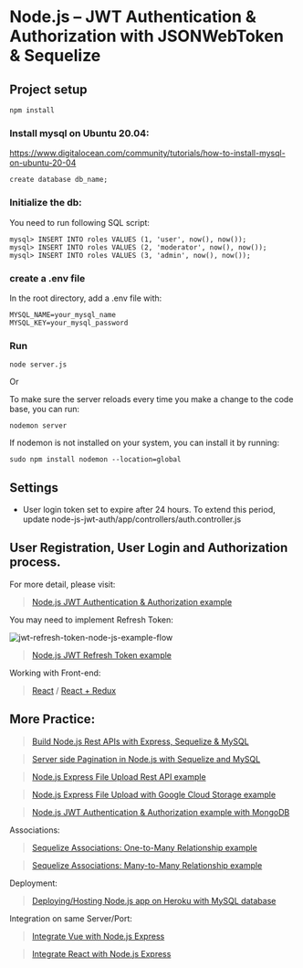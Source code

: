 # Node.js – JWT Authentication & Authorization with JSONWebToken & Sequelize

## Project setup
```
npm install
```

### Install mysql on Ubuntu 20.04:

https://www.digitalocean.com/community/tutorials/how-to-install-mysql-on-ubuntu-20-04

```
create database db_name;
```

### Initialize the db:

You need to run following SQL script:
```
mysql> INSERT INTO roles VALUES (1, 'user', now(), now());
mysql> INSERT INTO roles VALUES (2, 'moderator', now(), now());
mysql> INSERT INTO roles VALUES (3, 'admin', now(), now());
```

### create a .env file

In the root directory, add a .env file with:
```
MYSQL_NAME=your_mysql_name
MYSQL_KEY=your_mysql_password
```

### Run
```
node server.js
```
Or 

To make sure the server reloads every time you make a change to the code base, you can run:
```
nodemon server
```
If nodemon is not installed on your system, you can install it by running:
```
sudo npm install nodemon --location=global 
```



## Settings

- User login token set to expire after 24 hours. To extend this period, update node-js-jwt-auth/app/controllers/auth.controller.js 


## User Registration, User Login and Authorization process.

For more detail, please visit:
> [Node.js JWT Authentication & Authorization example](https://bezkoder.com/node-js-jwt-authentication-mysql/)

You may need to implement Refresh Token:

![jwt-refresh-token-node-js-example-flow](jwt-refresh-token-node-js-example-flow.png)

> [Node.js JWT Refresh Token example](https://bezkoder.com/jwt-refresh-token-node-js/)

Working with Front-end:
> [React](https://www.bezkoder.com/react-jwt-auth/) / [React + Redux](https://www.bezkoder.com/react-redux-jwt-auth/)

## More Practice:
> [Build Node.js Rest APIs with Express, Sequelize & MySQL](https://bezkoder.com/node-js-express-sequelize-mysql/)

> [Server side Pagination in Node.js with Sequelize and MySQL](https://bezkoder.com/node-js-sequelize-pagination-mysql/)

> [Node.js Express File Upload Rest API example](https://bezkoder.com/node-js-express-file-upload/)

> [Node.js Express File Upload with Google Cloud Storage example](https://bezkoder.com/google-cloud-storage-nodejs-upload-file/)

> [Node.js JWT Authentication & Authorization example with MongoDB](https://bezkoder.com/node-js-mongodb-auth-jwt/)

Associations:
> [Sequelize Associations: One-to-Many Relationship example](https://bezkoder.com/sequelize-associate-one-to-many/)

> [Sequelize Associations: Many-to-Many Relationship example](https://bezkoder.com/sequelize-associate-many-to-many/)

Deployment:
> [Deploying/Hosting Node.js app on Heroku with MySQL database](https://bezkoder.com/deploy-node-js-app-heroku-cleardb-mysql/)

Integration on same Server/Port:
> [Integrate Vue with Node.js Express](https://www.bezkoder.com/serve-vue-app-express/)

> [Integrate React with Node.js Express](https://www.bezkoder.com/integrate-react-express-same-server-port/)

